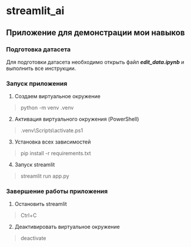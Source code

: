 # streamlit_ai
## Приложение для демонстрации мои навыков

### Подготовка датасета
Для подготовки датасета необходимо открыть файл ***edit_data.ipynb*** и выполнить все инструкции.

### Запуск приложения

1. Создаем виртуальное окружение
> python -m venv .venv

2. Активация виртуального окружения (PowerShell)
> .venv\Scripts\activate.ps1

3. Установка всех зависимостей
> pip install -r requirements.txt

4. Запуск streamlit
> streamlit run app.py

### Завершение работы приложения
1. Остановить streamlit
> Ctrl+C

2. Деактивировать виртуальное окружение
> deactivate
